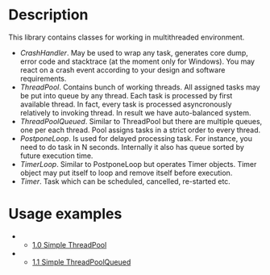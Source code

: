 # Description
This library contains classes for working in multithreaded environment.
- *CrashHandler*. May be used to wrap any task, generates core dump, error code and stacktrace (at the moment only for Windows). You may react on a crash event according to your design and software requirements.
- *ThreadPool*. Contains bunch of working threads. All assigned tasks may be put into queue by any thread. Each task is processed by first available thread. In fact, every task is processed asyncronously relatively to invoking thread. In result we have auto-balanced system. 
- *ThreadPoolQueued*. Similar to ThreadPool but there are multiple queues, one per each thread. Pool assigns tasks in a strict order to every thread.
- *PostponeLoop*. Is used for delayed processing task. For instance, you need to do task in N seconds. Internally it also has queue sorted by future execution time. 
- *TimerLoop*. Similar to PostponeLoop but operates Timer objects. Timer object may put itself to loop and remove itself before execution.
- *Timer*. Task which can be scheduled, cancelled, re-started etc. 

# Usage examples
* - [1.0 Simple ThreadPool](https://github.com/darkessence87/psi-thread/tree/master/sources/psi-thread/psi/examples/1.0_Simple_ThreadPool)
* - [1.1 Simple ThreadPoolQueued](https://github.com/darkessence87/psi-thread/tree/master/sources/psi-thread/psi/examples/1.0_Simple_ThreadPoolQueued)
